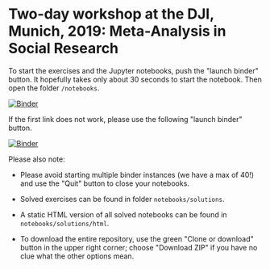 # Two-day workshop at the DJI, Munich, 2019: Meta-Analysis in Social Research

To start the exercises and the Jupyter notebooks, push the "launch binder" button. It hopefully takes only about 30 seconds to start the notebook. Then open the folder `/notebooks`.

[![Binder](https://notebooks.gesis.org/binder/badge_logo.svg)](https://notebooks.gesis.org/binder/v2/gh/berndweiss/dji-meta-analysis-2019/master)

If the first link does not work, please use the following "launch binder" button.

[![Binder](https://mybinder.org/badge.svg)](https://mybinder.org/v2/gh/berndweiss/dji-meta-analysis-2019/master)

Please also note:

- Please avoid starting multiple binder instances (we have a max of 40!) and use the "Quit" button to close your notebooks.  

- Solved exercises can be found in folder `notebooks/solutions`.

- A static HTML version of all solved notebooks can be found in `notebooks/solutions/html`.

- To download the entire repository, use the green "Clone or download" button in the upper right corner; choose "Download ZIP" if you have no clue what the other options mean.



